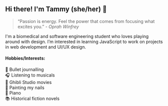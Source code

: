 ## Hi there! I'm Tammy (she/her) 👋

> “Passion is energy. Feel the power that comes 
> from focusing what excites you.” - *Oprah Winfrey*

I'm a biomedical and software engineering student who loves playing around with design. I’m interested in learning JavaScript to work on projects in web development and UI/UX design. 

#### Hobbies/Interests:
🌸 Bullet journalling </br>
🎧 Listening to musicals </br>
🎼 Ghibli Studio movies </br>
💅 Painting my nails </br>
🎹 Piano </br>
📚 Historical fiction novels

<!--
**tammmyz/tammmyz** is a ✨ _special_ ✨ repository because its `README.md` (this file) appears on your GitHub profile.
